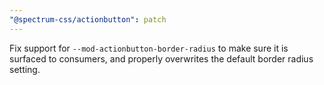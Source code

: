 ```yaml
---
"@spectrum-css/actionbutton": patch
---
```


Fix support for `--mod-actionbutton-border-radius` to make sure it is surfaced to consumers, and properly overwrites the default border radius setting.
